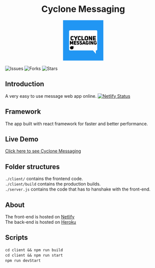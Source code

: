 <div align="center">

# Cyclone Messaging
<img width='130px' src="./logo.jpg" alt="Logo">

</div>

<p> 
  <img alt="Issues" src="https://img.shields.io/github/issues/Zaid-maker/cyclone-messaging?color=red" />
  <img alt="Forks" src="https://img.shields.io/github/forks/Zaid-maker/cyclone-messaging" />
   <img alt="Stars" src="https://img.shields.io/github/stars/Zaid-maker/cyclone-messaging" />  
</p>


## Introduction

A very easy to use message web app online.
[![Netlify Status](https://api.netlify.com/api/v1/badges/20504812-d5e1-4347-bae6-5db78854e6b7/deploy-status)](https://app.netlify.com/sites/cyclone-messaging/deploys)

## Framework

The app built with react framework for faster and better performance.

## Live Demo

[Click here to see Cyclone Messaging](https://cyclone-messaging.netlify.app)

## Folder structures

`./client/` contains the frontend code. <br />
`./client/build` contains the production builds. <br />
`./server.js` contains the code that has to hanshake with the front-end.

## About

The front-end is hosted on [Netlify](https://www.netlify.com) <br />
The back-end is hosted on [Heroku](https://www.heroku.com)

## Scripts

`cd client && npm run build` <br />
`cd client && npm run start` <br />
`npm run devStart`
